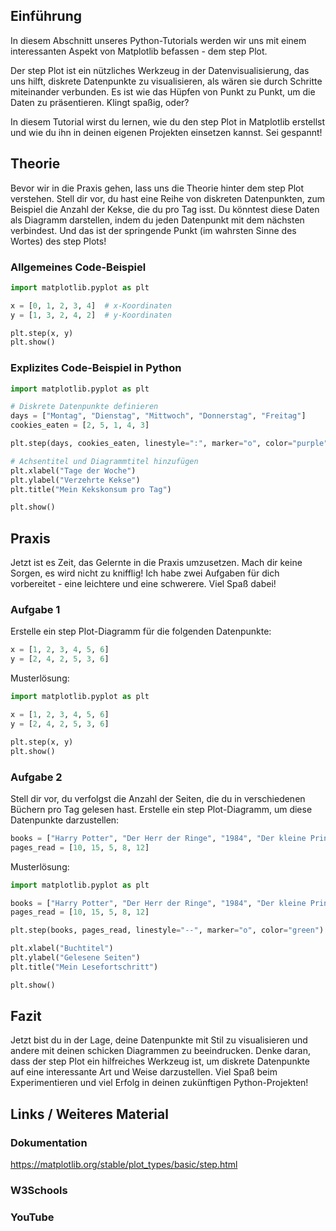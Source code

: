## Einführung
In diesem Abschnitt unseres Python-Tutorials werden wir uns mit einem interessanten Aspekt von Matplotlib befassen - dem step Plot.

Der step Plot ist ein nützliches Werkzeug in der Datenvisualisierung, das uns hilft, diskrete Datenpunkte zu visualisieren, als wären sie durch Schritte miteinander verbunden. Es ist wie das Hüpfen von Punkt zu Punkt, um die Daten zu präsentieren. Klingt spaßig, oder?

In diesem Tutorial wirst du lernen, wie du den step Plot in Matplotlib erstellst und wie du ihn in deinen eigenen Projekten einsetzen kannst. Sei gespannt!

## Theorie

Bevor wir in die Praxis gehen, lass uns die Theorie hinter dem step Plot verstehen. Stell dir vor, du hast eine Reihe von diskreten Datenpunkten, zum Beispiel die Anzahl der Kekse, die du pro Tag isst. Du könntest diese Daten als Diagramm darstellen, indem du jeden Datenpunkt mit dem nächsten verbindest. Und das ist der springende Punkt (im wahrsten Sinne des Wortes) des step Plots!

### Allgemeines Code-Beispiel
```python
import matplotlib.pyplot as plt

x = [0, 1, 2, 3, 4]  # x-Koordinaten
y = [1, 3, 2, 4, 2]  # y-Koordinaten

plt.step(x, y)
plt.show()
```

### Explizites Code-Beispiel in Python
```python
import matplotlib.pyplot as plt

# Diskrete Datenpunkte definieren
days = ["Montag", "Dienstag", "Mittwoch", "Donnerstag", "Freitag"]
cookies_eaten = [2, 5, 1, 4, 3]

plt.step(days, cookies_eaten, linestyle=":", marker="o", color="purple")

# Achsentitel und Diagrammtitel hinzufügen
plt.xlabel("Tage der Woche")
plt.ylabel("Verzehrte Kekse")
plt.title("Mein Kekskonsum pro Tag")

plt.show()
```

## Praxis

Jetzt ist es Zeit, das Gelernte in die Praxis umzusetzen. Mach dir keine Sorgen, es wird nicht zu knifflig! Ich habe zwei Aufgaben für dich vorbereitet - eine leichtere und eine schwerere. Viel Spaß dabei!

### Aufgabe 1
Erstelle ein step Plot-Diagramm für die folgenden Datenpunkte:

```python
x = [1, 2, 3, 4, 5, 6]
y = [2, 4, 2, 5, 3, 6]
```

Musterlösung:
```python
import matplotlib.pyplot as plt

x = [1, 2, 3, 4, 5, 6]
y = [2, 4, 2, 5, 3, 6]

plt.step(x, y)
plt.show()
```

### Aufgabe 2
Stell dir vor, du verfolgst die Anzahl der Seiten, die du in verschiedenen Büchern pro Tag gelesen hast. Erstelle ein step Plot-Diagramm, um diese Datenpunkte darzustellen:

```python
books = ["Harry Potter", "Der Herr der Ringe", "1984", "Der kleine Prinz", "Moby Dick"]
pages_read = [10, 15, 5, 8, 12]
```

Musterlösung:
```python
import matplotlib.pyplot as plt

books = ["Harry Potter", "Der Herr der Ringe", "1984", "Der kleine Prinz", "Moby Dick"]
pages_read = [10, 15, 5, 8, 12]

plt.step(books, pages_read, linestyle="--", marker="o", color="green")

plt.xlabel("Buchtitel")
plt.ylabel("Gelesene Seiten")
plt.title("Mein Lesefortschritt")

plt.show()
```

## Fazit
Jetzt bist du in der Lage, deine Datenpunkte mit Stil zu visualisieren und andere mit deinen schicken Diagrammen zu beeindrucken. Denke daran, dass der step Plot ein hilfreiches Werkzeug ist, um diskrete Datenpunkte auf eine interessante Art und Weise darzustellen. Viel Spaß beim Experimentieren und viel Erfolg in deinen zukünftigen Python-Projekten!

## Links / Weiteres Material
### Dokumentation
https://matplotlib.org/stable/plot_types/basic/step.html
### W3Schools
### YouTube